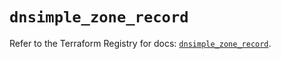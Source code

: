 # `dnsimple_zone_record`

Refer to the Terraform Registry for docs: [`dnsimple_zone_record`](https://registry.terraform.io/providers/dnsimple/dnsimple/1.6.0/docs/resources/zone_record).
